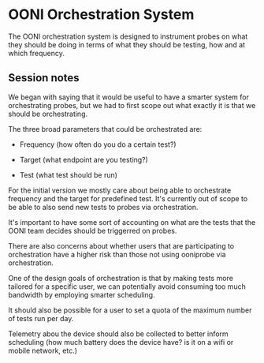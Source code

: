 # OONI Orchestration System

The OONI orchestration system is designed to instrument probes on what they
should be doing in terms of what they should be testing, how and at which
frequency.

## Session notes

We began with saying that it would be useful to have a smarter system for
orchestrating probes, but we had to first scope out what exactly it is that we
should be orchestrating.

The three broad parameters that could be orchestrated are:

* Frequency (how often do you do a certain test?)

* Target (what endpoint are you testing?)

* Test (what test should be run)

For the initial version we mostly care about being able to orchestrate
frequency and the target for predefined test.
It's currently out of scope to be able to also send new tests to probes via
orchestration.

It's important to have some sort of accounting on what are the tests that the
OONI team decides should be triggerred on probes.

There are also concerns about whether users that are participating to
orchestration have a higher risk than those not using ooniprobe via
orchestration.

One of the design goals of orchestration is that by making tests more tailored
for a specific user, we can potentially avoid consuming too much bandwidth by
employing smarter scheduling.

It should also be possible for a user to set a quota of the maximum number of
tests run per day.

Telemetry abou the device should also be collected to better inform scheduling
(how much battery does the device have? is it on a wifi or mobile network,
etc.)
